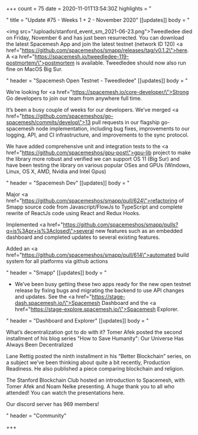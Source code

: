 +++
count = 75
date = 2020-11-01T13:54:30Z
highlights = "<p></p>"
title = "Update #75 - Weeks 1 + 2 - November 2020"
[[updates]]
body = "<p><img src=\"/uploads/stanford_event_sm_2021-06-23.png\">Tweedledee died on Friday, November 6 and has just been resurrected. You can download the latest Spacemesh App and join the latest testnet (network ID 120) <a href=\"https://github.com/spacemeshos/smapp/releases/tag/v0.1.2\">here</a>. A <a href=\"https://spacemesh.io/tweedledee-119-postmortem/\">postmortem</a> is available. Tweedledee should now also run fine on MacOS Big Sur.</p>"
header = "Spacemesh Open Testnet - Tweedledee"
[[updates]]
body = "<p>We’re looking for <a href=\"https://spacemesh.io/core-developer/\">Strong Go developers</a> to join our team from anywhere full time.</p><p>It’s been a busy couple of weeks for our developers. We’ve merged <a href=\"https://github.com/spacemeshos/go-spacemesh/commits/develop\">13 pull requests</a> in our flagship go-spacemesh node implementation, including bug fixes, improvements to our logging, API, and CI infrastructure, and improvements to the sync protocol.</p><p>We have added comprehensive unit and integration tests to the <a href=\"https://github.com/spacemeshos/gpu-post\">gpu-lib project</a> to make the library more robust and verified we can support OS 11 (Big Sur) and have been testing the library on various popular OSes and GPUs (Windows, Linux, OS X, AMD, Nvidia and Intel Gpus)</p>"
header = "Spacemesh Dev"
[[updates]]
body = "<p>Major <a href=\"https://github.com/spacemeshos/smapp/pull/624\">refactoring of Smapp source code</a> from Javascript/FlowJs to TypeScript and complete rewrite of ReactJs code using React and Redux Hooks.</p><p>Implemented <a href=\"https://github.com/spacemeshos/smapp/pulls?q=is%3Apr+is%3Aclosed\">several new features</a> such as an embedded dashboard and completed updates to several existing features.</p><p>Added an <a href=\"https://github.com/spacemeshos/smapp/pull/614\">automated build system</a> for all platforms via github actions</p>"
header = "Smapp"
[[updates]]
body = "<ul><li><p>We’ve been busy getting these two apps ready for the new open testnet release by fixing bugs and migrating the backend to use API changes and updates. See the <a href=\"https://stage-dash.spacemesh.io/\">Spacemesh Dashboard</a> and the <a href=\"https://stage-explore.spacemesh.io/\">Spacemesh Explorer</a>.</p></li></ul>"
header = "Dashboard and Explorer"
[[updates]]
body = "<p>What’s decentralization got to do with it? Tomer Afek posted the second installment of his blog series \"How to Save Humanity\": Our Universe Has Always Been Decentralized</p><p>Lane Rettig posted the ninth installment in his “Better Blockchain” series, on a subject we’ve been thinking about quite a bit recently, Production Readiness. He also published a piece comparing blockchain and religion.</p><p>The Stanford Blockchain Club hosted an introduction to Spacemesh, with Tomer Afek and Noam Nelke presenting. A huge thank you to all who attended! You can watch the presentations here.</p><p>Our discord server has 969 members!</p>"
header = "Community"

+++
